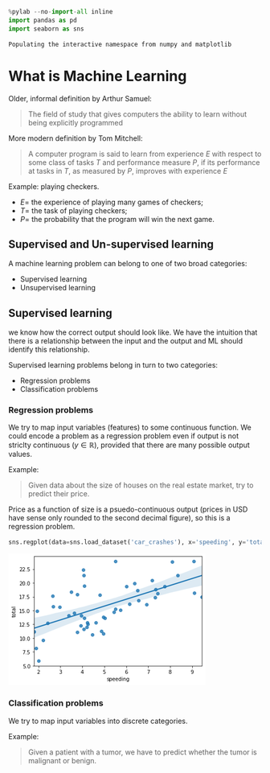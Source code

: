 ```python
%pylab --no-import-all inline
import pandas as pd
import seaborn as sns
```

    Populating the interactive namespace from numpy and matplotlib


# What is Machine Learning

Older, informal definition by Arthur Samuel:

> The field of study that gives computers the ability to learn without being explicitly programmed

More modern definition by Tom Mitchell: 

> A computer program is said to learn from experience $E$ with respect to some class of tasks $T$ and performance measure $P$, if its performance at tasks in $T$, as measured by $P$, improves with experience $E$

Example: playing checkers.

* $E=$ the experience of playing many games of checkers;
* $T=$ the task of playing checkers;
* $P=$ the probability that the program will win the next game.

## Supervised and Un-supervised learning
A machine learning problem can belong to one of two broad categories:

* Supervised learning
* Unsupervised learning

## Supervised learning
we know how the correct output should look like. We have the intuition that there is a relationship between the input and the output and ML should identify this relationship.

Supervised learning problems belong in turn to two categories:

* Regression problems
* Classification problems

### Regression problems
We try to map input variables (features) to some continuous function. We could encode a problem as a regression problem even if output is not striclty continuous ($y \in \mathbb{R}$), provided that there are many possible output values.

Example:

> Given data about the size of houses on the real estate market, try to predict their price. 

Price as a function of size is a psuedo-continuous output (prices in USD have sense only rounded to the second decimal figure), so this is a regression problem.


```python
sns.regplot(data=sns.load_dataset('car_crashes'), x='speeding', y='total');
```


![png](ML-1-WhatIsMachineLearning_files/ML-1-WhatIsMachineLearning_5_0.png)


### Classification problems
We try to map input variables into discrete categories. 

Example:
> Given a patient with a tumor, we have to predict whether the tumor is malignant or benign. 


```python

```
